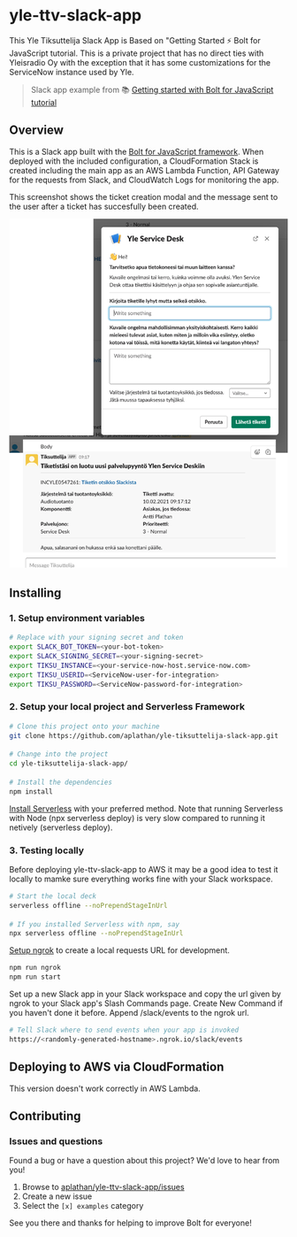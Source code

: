 # yle-ttv-slack-app

This Yle Tiksuttelija Slack App is Based on "Getting Started ⚡️ Bolt for JavaScript tutorial. This is a private project that has no direct ties with Yleisradio Oy with the exception that it has some customizations for the ServiceNow instance used by Yle.

> Slack app example from 📚 [Getting started with Bolt for JavaScript tutorial][1]

## Overview

This is a Slack app built with the [Bolt for JavaScript framework][2]. When deployed with the included configuration, a CloudFormation Stack is created including the main app as an AWS Lambda Function, API Gateway for the requests from Slack, and CloudWatch Logs for monitoring the app.

This screenshot shows the ticket creation modal and the message sent to the user after a ticket has succesfully been created.

![Screenshot of a ticket creation modal and the message shown after a ticke has succesfully been created.](https://github.com/aplathan/yle-tiksuttelija-slack-app/blob/main/images/tiksuttelija-screenshot.png)

## Installing

### 1. Setup environment variables

```zsh
# Replace with your signing secret and token
export SLACK_BOT_TOKEN=<your-bot-token>
export SLACK_SIGNING_SECRET=<your-signing-secret>
export TIKSU_INSTANCE=<your-service-now-host.service-now.com>
export TIKSU_USERID=<ServiceNow-user-for-integration>
export TIKSU_PASSWORD=<ServiceNow-password-for-integration>
```

### 2. Setup your local project and Serverless Framework

```zsh
# Clone this project onto your machine
git clone https://github.com/aplathan/yle-tiksuttelija-slack-app.git

# Change into the project
cd yle-tiksuttelija-slack-app/

# Install the dependencies
npm install
```

[Install Serverless][5] with your preferred method. Note that running Serverless with Node (npx serverless deploy) is very slow compared to running it netively (serverless deploy).

### 3. Testing locally

Before deploying yle-ttv-slack-app to AWS it may be a good idea to test it locally to mamke sure everything works fine with your Slack workspace.

```zsh
# Start the local deck
serverless offline --noPrependStageInUrl

# If you installed Serverless with npm, say
npx serverless offline --noPrependStageInUrl
```

[Setup ngrok][3] to create a local requests URL for development.

```zsh
npm run ngrok
npm run start
```

Set up a new Slack app in your Slack workspace and copy the url given by ngrok to your Slack app's Slash Commands page. Create New Command if you haven't done it before. Append /slack/events to the ngrok url.

```zsh
# Tell Slack where to send events when your app is invoked
https://<randomly-generated-hostname>.ngrok.io/slack/events
```

## Deploying to AWS via CloudFormation

This version doesn't work correctly in AWS Lambda.

## Contributing

### Issues and questions

Found a bug or have a question about this project? We'd love to hear from you!

1. Browse to [aplathan/yle-ttv-slack-app/issues][4]
1. Create a new issue
1. Select the `[x] examples` category

See you there and thanks for helping to improve Bolt for everyone!

[1]: https://slack.dev/bolt-js/tutorial/getting-started
[2]: https://slack.dev/bolt-js
[3]: https://slack.dev/bolt-js/tutorial/getting-started#setting-up-events
[4]: https://github.com/aplathan/yle-tiksuttelija-slack-app/issues/new
[5]: https://www.serverless.com/framework/docs/getting-started/